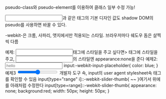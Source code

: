 pseudo-class와 pseudo-element를 이용하여 클래스 일부 수정 가능!

<input>과 같은 태그의 기본 디자인 값도 shadow DOM의 pseudo를 사용하면 바꿀 수 있다.

-webkit-은 크롬, 사파리, 앳지에서만 적용되는 스타일. 브라우저마다 쉐도우 돔은 살찍씩 다름

예제: <input>태그에 스타일을 주고 싶다면>
<label>태그에 스타일을 주고, <input>의 스타일엔 appearance:none을 준다
예제2: <input placeholder="hello">
input:-webkit-input-placeholder{
    color: blue;
}
예제3 <input type="range">
개발자 도구 속, input의 user agent stylesheet속 태그를 확인할 수 있음
input[type="range" i]::-webkit-slider-thumb{
    ~~
}여기서 위에를 아래처럼 수정한다
input[type=range]::-webkit-slider-thumb{
    appearance: none;
    background:red;
    width: 50px;
    height: 50px;
}
